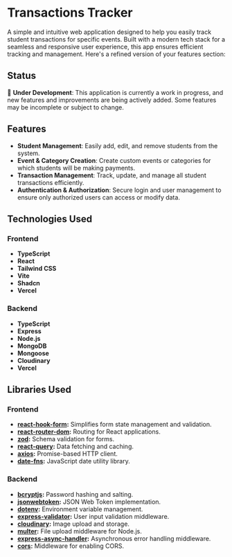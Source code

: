 # Transactions Tracker

A simple and intuitive web application designed to help you easily track student transactions for specific events. Built with a modern tech stack for a seamless and responsive user experience, this app ensures efficient tracking and management. Here's a refined version of your features section:

## Status

🚧 **Under Development**: This application is currently a work in progress, and new features and improvements are being actively added. Some features may be incomplete or subject to change.

## Features

- **Student Management**: Easily add, edit, and remove students from the system.
- **Event & Category Creation**: Create custom events or categories for which students will be making payments.
- **Transaction Management**: Track, update, and manage all student transactions efficiently.
- **Authentication & Authorization**: Secure login and user management to ensure only authorized users can access or modify data.

## Technologies Used

### Frontend

- **TypeScript**
- **React**
- **Tailwind CSS**
- **Vite**
- **Shadcn**
- **Vercel**

### Backend

- **TypeScript**
- **Express**
- **Node.js**
- **MongoDB**
- **Mongoose**
- **Cloudinary**
- **Vercel**

## Libraries Used

### Frontend

- **[react-hook-form](https://www.npmjs.com/package/react-hook-form):** Simplifies form state management and validation.
- **[react-router-dom](https://reactrouter.com/en/main):** Routing for React applications.
- **[zod](https://zod.dev/):** Schema validation for forms.
- **[react-query](https://www.npmjs.com/package/react-query):** Data fetching and caching.
- **[axios](https://axios-http.com/docs/intro):** Promise-based HTTP client.
- **[date-fns](https://date-fns.org/docs/Getting-Started):** JavaScript date utility library.

### Backend

- **[bcryptjs](https://www.npmjs.com/package/bcryptjs):** Password hashing and salting.
- **[jsonwebtoken](https://www.npmjs.com/package/jsonwebtoken):** JSON Web Token implementation.
- **[dotenv](https://www.npmjs.com/package/dotenv):** Environment variable management.
- **[express-validator](https://www.npmjs.com/package/express-validator):** User input validation middleware.
- **[cloudinary](https://cloudinary.com/):** Image upload and storage.
- **[multer](https://www.npmjs.com/package/multer):** File upload middleware for Node.js.
- **[express-async-handler](https://www.npmjs.com/package/express-async-handler):** Asynchronous error handling middleware.
- **[cors](https://www.npmjs.com/package/cors):** Middleware for enabling CORS.
